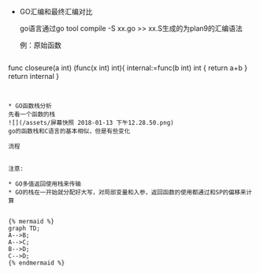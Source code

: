 * GO汇编和最终汇编对比
  
  go语言通过go tool compile -S xx.go >> xx.S生成的为plan9的汇编语法
  
  例：原始函数
  
  ```
 func closeure(a int) (func(x int) int){
       internal:=func(b int) int {
         return a+b
      }
     return internal
  }
  ```


* GO函数栈分析
  先看一个函数的栈
  ![](/assets/屏幕快照 2018-01-13 下午12.28.50.png)
  go的函数栈和C语言的基本相似，但是有些变化

流程


注意:

* GO多值返回使用栈来传输
* GO的栈在一开始就分配好大写，对局部变量和入参，返回函数的使用都通过和SP的偏移来计算


{% mermaid %}
graph TD;
  A-->B;
  A-->C;
  B-->D;
  C-->D;
{% endmermaid %}


